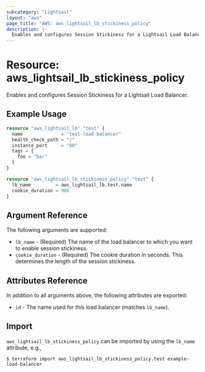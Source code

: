 ```yaml
---
subcategory: "Lightsail"
layout: "aws"
page_title: "AWS: aws_lightsail_lb_stickiness_policy"
description: |-
  Enables and configures Session Stickiness for a Lightsail Load Balancer
---
```


# Resource: aws_lightsail_lb_stickiness_policy

Enables and configures Session Stickiness for a Lightsail Load Balancer.

## Example Usage

```terraform
resource "aws_lightsail_lb" "test" {
  name              = "test-load-balancer"
  health_check_path = "/"
  instance_port     = "80"
  tags = {
    foo = "bar"
  }
}

resource "aws_lightsail_lb_stickiness_policy" "test" {
  lb_name         = aws_lightsail_lb.test.name
  cookie_duration = 900
}
```

## Argument Reference

The following arguments are supported:

* `lb_name` - (Required) The name of the load balancer to which you want to enable session stickiness.
* `cookie_duration` - (Required) The cookie duration in seconds. This determines the length of the session stickiness.

## Attributes Reference

In addition to all arguments above, the following attributes are exported:

* `id` - The name used for this load balancer (matches `lb_name`).

## Import

`aws_lightsail_lb_stickiness_policy` can be imported by using the `lb_name` attribute, e.g.,

```
$ terraform import aws_lightsail_lb_stickiness_policy.test example-load-balancer
```
